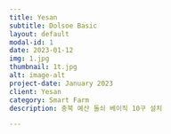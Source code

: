 ```yaml
---
title: Yesan
subtitle: Dolsoe Basic
layout: default
modal-id: 1
date: 2023-01-12
img: 1.jpg
thumbnail: 1t.jpg
alt: image-alt
project-date: January 2023
client: Yesan
category: Smart Farm
description: 충북 예산 돌쇠 베이직 10구 설치

---
```

